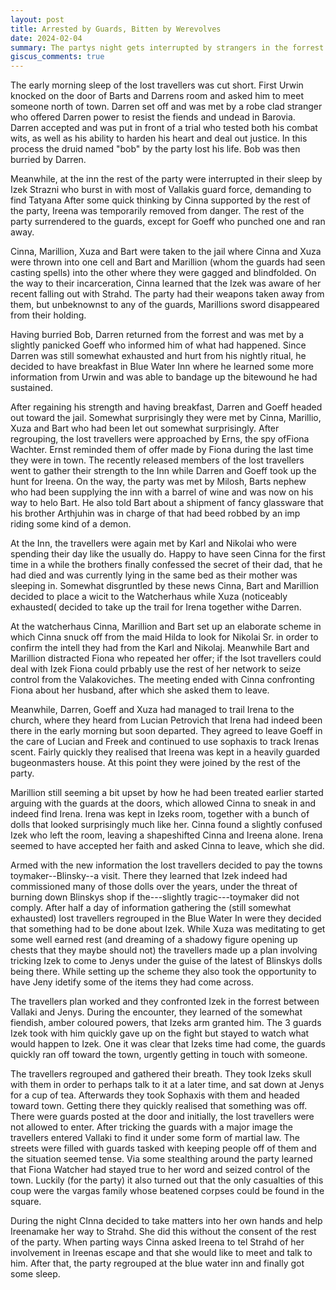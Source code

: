 ```yaml
---
layout: post
title: Arrested by Guards, Bitten by Werevolves
date: 2024-02-04
summary: The partys night gets interrupted by strangers in the forrest and guards of the town.
giscus_comments: true
---
```


The early morning sleep of the lost travellers was cut short. First Urwin knocked on the door of Barts and Darrens room and asked him to meet someone north of town.
Darren set off and was met by a robe clad stranger who offered Darren power to resist the fiends and undead in Barovia. Darren accepted and was put in front of a trial who tested both his combat wits, as well as his ability to harden his heart and deal out justice. In this process the druid named "bob" by the party lost his life. Bob was then burried by Darren.

Meanwhile, at the inn the rest of the party were interrupted in their sleep by Izek Strazni who burst in with most of Vallakis guard force, demanding to find Tatyana
After some quick thinking by Cinna supported by the rest of the party, Ireena was temporarily removed from danger. The rest of the party surrendered to the guards, except for Goeff who punched one and ran away.

Cinna, Marillion, Xuza and Bart were taken to the jail where Cinna and Xuza were thrown into one cell and Bart and Marillion (whom the guards had seen casting spells) into the other where they were gagged and blindfolded. On the way to their incarceration, Cinna learned that the Izek was aware of her recent falling out with Strahd. The party had their weapons taken away from them, but unbeknownst to any of the guards, Marillions sword disappeared from their holding.

Having burried Bob, Darren returned from the forrest and was met by a slightly panicked Goeff who informed him of what had happened. Since Darren was still somewhat exhausted and hurt from his nightly ritual, he decided to have breakfast in Blue Water Inn where he learned some more information from Urwin and was able to bandage up the bitewound he had sustained.

After regaining his strength and having breakfast, Darren and Goeff headed out toward the jail. Somewhat surprisingly they were met by Cinna, Marillio, Xuza and Bart who had been let out somewhat surprisingly. After regrouping, the lost travellers were approached by Erns, the spy ofFiona Wachter. Ernst reminded them of offer made by Fiona during the last time they were in town. The recently released members of the lost travellers went to gather their strength to the Inn while Darren and Goeff took up the hunt for Ireena. On the way, the party was met by Milosh, Barts nephew who had been supplying the inn with a barrel of wine and was now on his way to helo Bart. He also told Bart about a shipment of fancy glassware that his brother Arthjuhin was in charge of that had beed robbed by an imp riding some kind of a demon.

At the Inn, the travellers were again met by Karl and Nikolai who were spending their day like the usually do. Happy to have seen Cinna for the first time in a while the brothers finally confessed the secret of their dad, that he had died and was currently lying in the same bed as their mother was sleeping in. Somewhat disgruntled by these news Cinna, Bart and Marillion decided to place a wicit to the Watcherhaus while Xuza (noticeably exhausted( decided to take up the trail for Irena together withe Darren.

At the watcherhaus Cinna, Marillion and Bart set up an elaborate scheme in which Cinna snuck off from the maid Hilda to look for Nikolai Sr. in order to confirm the intell they had from the Karl and Nikolaj. Meanwhile Bart and Marillion distracted Fiona who repeated her offer; if the lsot travellers could deal with Izek Fiona could prbably use the rest of her network to seize control from the Valakoviches. The meeting ended with Cinna confronting Fiona about her husband, after which she asked them to leave.

Meanwhile, Darren, Goeff and Xuza had managed to trail Irena to the church, where they heard from Lucian Petrovich that Irena had indeed been there in the early morning but soon departed. They agreed to leave Goeff in the care of Lucian and Freek and continued to use sophaxis to track Irenas scent. Fairly quickly they realised that Ireena was kept in a heavily guarded bugeonmasters house. At this point they were joined by the rest of the party.

Marillion still seeming a bit upset by how he had been treated earlier started arguing with the guards at the doors, which allowed Cinna to sneak in and indeed find Irena. Irena was kept in Izeks room, together with a bunch of dolls that looked surprisingly much like her. Cinna found a slightly confused Izek who left the room, leaving a shapeshifted Cinna and Ireena alone. Irena seemed to have accepted her faith and asked Cinna to leave, which she did.

Armed with the new information the lost travellers decided to pay the towns toymaker--Blinsky--a visit. There they learned that Izek indeed had commissioned many of those dolls over the years, under the threat of burning down Blinskys shop if the---slightly tragic---toymaker did not comply.
After half a day of information gathering the (still somewhat exhausted) lost travellers regrouped in the Blue Water In were they decided that something had to be done about Izek. While Xuza was meditating to get some well earned rest (and dreaming of a shadowy figure opening up chests that they maybe should not) the travellers made up a plan involving tricking Izek to come to Jenys under the guise of the latest of Blinskys dolls being there.
While setting up the scheme they also took the opportunity to have Jeny idetify some of the items they had come across.

The travellers plan worked and they confronted Izek in the forrest between Vallaki and Jenys. During the encounter, they learned of the somewhat fiendish, amber coloured powers, that Izeks arm granted him. The 3 guards Izek took with him quickly gave up on the fight but stayed to watch what would happen to Izek. One it was clear that Izeks time had come, the guards quickly ran off toward the town, urgently getting in touch with someone.

The travellers regrouped and gathered their breath. They took Izeks skull with them in order to perhaps talk to it at a later time, and sat down at Jenys for a cup of tea. Afterwards they took Sophaxis with them and headed toward town. Getting there they quickly realised that something was off. There were guards posted at the door and initially, the lost travellers were not allowed to enter. After tricking the guards with a major image the travellers entered Vallaki to find it under some form of martial law. The streets were filled with guards tasked with keeping people off of them and the situation seemed tense. Via some stealthing around the party learned that Fiona Watcher had stayed true to her word and seized control of the town. Luckily (for the party) it also turned out that the only casualties of this coup were the vargas family whose beatened corpses could be found in the square.

During the night CInna decided to take matters into her own hands and help Ireenamake her way to Strahd. She did this without the consent of the rest of the party. When parting ways Cinna asked Ireena to tel Strahd of her involvement in Ireenas escape and that she would like to meet and talk to him.
After that, the party regrouped at the blue water inn and finally got some sleep.
